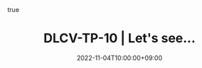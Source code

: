 ---
title: "DLCV-TP-10 | Let's see..."
date: 2022-11-04T10:00:00+09:00
description: ""
summary: ""

draft: true
math: true 
highlight: true
hightlight_languages: ["python","bash"]

authors: ["Claire Labit-Bonis"]

# hero: featured.png

tags: ["Teaching"]

menu:
  sidebar:
    name: "10 | Let's see..."
    identifier: dlcv-practical-sessions-2023-2024-03
    parent: dlcv-2023-2024-practical
    weight: 30
---